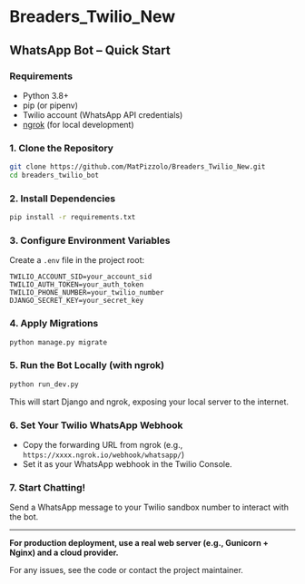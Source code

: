 # Breaders_Twilio_New

## WhatsApp Bot – Quick Start

### Requirements
- Python 3.8+
- pip (or pipenv)
- Twilio account (WhatsApp API credentials)
- [ngrok](https://ngrok.com/) (for local development)

### 1. Clone the Repository
```bash
git clone https://github.com/MatPizzolo/Breaders_Twilio_New.git
cd breaders_twilio_bot
```

### 2. Install Dependencies
```bash
pip install -r requirements.txt
```

### 3. Configure Environment Variables
Create a `.env` file in the project root:
```
TWILIO_ACCOUNT_SID=your_account_sid
TWILIO_AUTH_TOKEN=your_auth_token
TWILIO_PHONE_NUMBER=your_twilio_number
DJANGO_SECRET_KEY=your_secret_key
```

### 4. Apply Migrations
```bash
python manage.py migrate
```

### 5. Run the Bot Locally (with ngrok)
```bash
python run_dev.py
```
This will start Django and ngrok, exposing your local server to the internet.

### 6. Set Your Twilio WhatsApp Webhook
- Copy the forwarding URL from ngrok (e.g., `https://xxxx.ngrok.io/webhook/whatsapp/`)
- Set it as your WhatsApp webhook in the Twilio Console.

### 7. Start Chatting!
Send a WhatsApp message to your Twilio sandbox number to interact with the bot.

---

**For production deployment, use a real web server (e.g., Gunicorn + Nginx) and a cloud provider.**

For any issues, see the code or contact the project maintainer.


